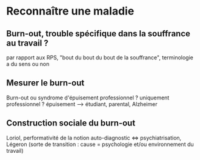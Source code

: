 # Reconnaître une maladie


## Burn-out, trouble spécifique dans la souffrance au travail ? 
par rapport aux RPS, "bout du bout du bout de la souffrance", terminologie a du sens ou non

## Mesurer le burn-out
Burn-out ou syndrome d'épuisement professionnel ? uniquement professionnel ?
épuisement --> étudiant, parental, Alzheimer 
 
## Construction sociale du burn-out 
Loriol, performativité de la notion 
auto-diagnostic <=> psychiatrisation, Légeron 
(sorte de transition : cause = psychologie et/ou environnement du travail)


